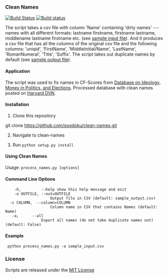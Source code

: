 ### Clean Names

[![Build Status](https://travis-ci.org/appeler/clean-names.svg?branch=master)](https://travis-ci.org/appeler/clean-names)
[![Build status](https://ci.appveyor.com/api/projects/status/k4ktm279ldl60aeq?svg=true)](https://ci.appveyor.com/project/appeler/clean-names)

The script takes a csv file with column 'Name' containing 'dirty names' --- names with all different formats: lastname firstname, firstname lastname, middlename lastname firstname etc. (see [sample input file](sample_input.csv)). And it produces a csv file that has all the columns of the original csv file and the following columns: 'uniqid', 'FirstName', 'MiddleInitial/Name', 'LastName', 'RomanNumeral', 'Title', 'Suffix'. The script takes out duplicate names by default (see [sample output file](sample_output.csv)).

#### Application
The script was used to fix names in CF-Scores from [Database on Ideology, Money in Politics, and Elections](http://data.stanford.edu/dime). Processed database with clean names posted on [Harvard DVN](https://dataverse.harvard.edu/dataset.xhtml?persistentId=doi:10.7910/DVN/28949).

#### Installation

1. Clone this repository

git clone https://github.com/soodoku/clean-names.git

2. Navigate to clean-names

3. Run `python setup.py install` 

#### Using Clean Names

Usage: `process_names.py [options]`

#### Command Line Options
```  
 	-h, 	    --help show this help message and exit  
 	-o OUTFILE, --out=OUTFILE  
                  	Output file in CSV (default: sample_output.csv)  
  -c COLUMN,  --column=COLUMN  
                  	Column name in CSV that contains Names (default: Name)    
   -a, 	    --all      	
    			Export all names (do not take duplicate names out)  (default: False)  
```

#### Example
<pre><code> python process_names.py -a sample_input.csv </code></pre>

### License
Scripts are released under the [MIT License](https://opensource.org/licenses/MIT)
